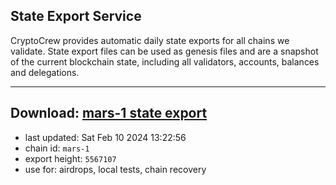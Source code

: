 ## State Export Service
CryptoCrew provides automatic daily state exports for all chains we validate. State export files can be used as genesis files and are a snapshot of the current blockchain state, including all validators, accounts, balances and delegations.

---
**Download: [mars-1 state export](https://dl.ccvalidators.com/SERVICE/mars/mars-1_export_5567107.json)**
---

- last updated: Sat Feb 10 2024 13:22:56
- chain id: `mars-1`
- export height: `5567107`
- use for: airdrops, local tests, chain recovery
